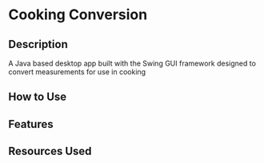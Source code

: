 # Cooking Conversion

## Description
A Java based desktop app built with the Swing GUI framework designed to convert measurements for use in cooking

## How to Use

## Features


## Resources Used

